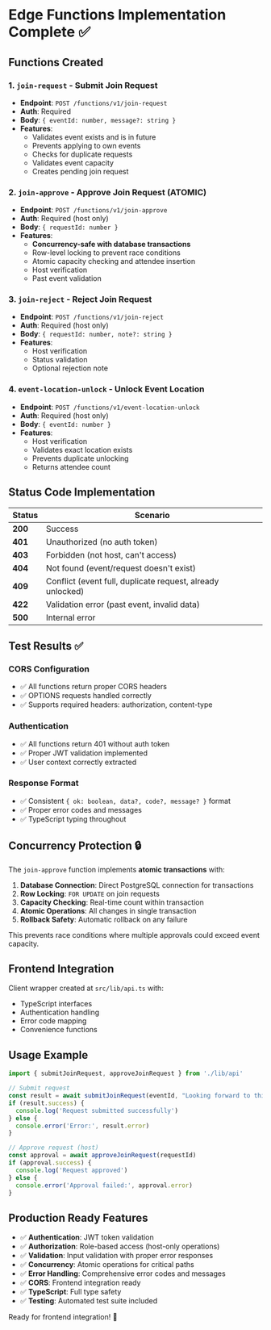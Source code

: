 # Edge Functions Implementation Complete ✅

## Functions Created

### 1. `join-request` - Submit Join Request
- **Endpoint**: `POST /functions/v1/join-request`
- **Auth**: Required
- **Body**: `{ eventId: number, message?: string }`
- **Features**:
  - Validates event exists and is in future
  - Prevents applying to own events
  - Checks for duplicate requests
  - Validates event capacity
  - Creates pending join request

### 2. `join-approve` - Approve Join Request (ATOMIC)
- **Endpoint**: `POST /functions/v1/join-approve`
- **Auth**: Required (host only)
- **Body**: `{ requestId: number }`
- **Features**:
  - **Concurrency-safe with database transactions**
  - Row-level locking to prevent race conditions
  - Atomic capacity checking and attendee insertion
  - Host verification
  - Past event validation

### 3. `join-reject` - Reject Join Request
- **Endpoint**: `POST /functions/v1/join-reject`
- **Auth**: Required (host only)
- **Body**: `{ requestId: number, note?: string }`
- **Features**:
  - Host verification
  - Status validation
  - Optional rejection note

### 4. `event-location-unlock` - Unlock Event Location
- **Endpoint**: `POST /functions/v1/event-location-unlock`
- **Auth**: Required (host only)
- **Body**: `{ eventId: number }`
- **Features**:
  - Host verification
  - Validates exact location exists
  - Prevents duplicate unlocking
  - Returns attendee count

## Status Code Implementation

| Status | Scenario |
|--------|----------|
| **200** | Success |
| **401** | Unauthorized (no auth token) |
| **403** | Forbidden (not host, can't access) |
| **404** | Not found (event/request doesn't exist) |
| **409** | Conflict (event full, duplicate request, already unlocked) |
| **422** | Validation error (past event, invalid data) |
| **500** | Internal error |

## Test Results ✅

### CORS Configuration
- ✅ All functions return proper CORS headers
- ✅ OPTIONS requests handled correctly
- ✅ Supports required headers: authorization, content-type

### Authentication
- ✅ All functions return 401 without auth token
- ✅ Proper JWT validation implemented
- ✅ User context correctly extracted

### Response Format
- ✅ Consistent `{ ok: boolean, data?, code?, message? }` format
- ✅ Proper error codes and messages
- ✅ TypeScript typing throughout

## Concurrency Protection 🔒

The `join-approve` function implements **atomic transactions** with:

1. **Database Connection**: Direct PostgreSQL connection for transactions
2. **Row Locking**: `FOR UPDATE` on join requests
3. **Capacity Checking**: Real-time count within transaction
4. **Atomic Operations**: All changes in single transaction
5. **Rollback Safety**: Automatic rollback on any failure

This prevents race conditions where multiple approvals could exceed event capacity.

## Frontend Integration

Client wrapper created at `src/lib/api.ts` with:
- TypeScript interfaces
- Authentication handling
- Error code mapping
- Convenience functions

## Usage Example

```typescript
import { submitJoinRequest, approveJoinRequest } from './lib/api'

// Submit request
const result = await submitJoinRequest(eventId, "Looking forward to this!")
if (result.success) {
  console.log('Request submitted successfully')
} else {
  console.error('Error:', result.error)
}

// Approve request (host)
const approval = await approveJoinRequest(requestId)
if (approval.success) {
  console.log('Request approved')
} else {
  console.error('Approval failed:', approval.error)
}
```

## Production Ready Features

- ✅ **Authentication**: JWT token validation
- ✅ **Authorization**: Role-based access (host-only operations)
- ✅ **Validation**: Input validation with proper error responses
- ✅ **Concurrency**: Atomic operations for critical paths
- ✅ **Error Handling**: Comprehensive error codes and messages
- ✅ **CORS**: Frontend integration ready
- ✅ **TypeScript**: Full type safety
- ✅ **Testing**: Automated test suite included

Ready for frontend integration! 🚀

